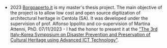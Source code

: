 - <strng>2023</strong> [Borgoaperto.it](https://www.borgoaperto.it) is my master's thesis project. The main objective of the project is to allow low cost and open source digitization of architectural heritage in Centola (SA).
It was developed under the supervision of prof. Alfonso Ippolito and co-supervision of Martina Attenni, PhD.
07/11/2023 - I had the honor to present it at the ["The 3rd Italy-Korea Symposium on Disaster Prevention and Preservation of Cultural Heritage using Advanced ICT Technology"](https://www.eventi.enea.it/tutti-gli-eventi-enea/3rd-italy-korea-symposium.html).
